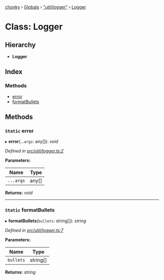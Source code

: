 [chonky](../README.md) › [Globals](../globals.md) › ["util/logger"](../modules/_util_logger_.md) › [Logger](_util_logger_.logger.md)

# Class: Logger

## Hierarchy

* **Logger**

## Index

### Methods

* [error](_util_logger_.logger.md#static-error)
* [formatBullets](_util_logger_.logger.md#static-formatbullets)

## Methods

### `Static` error

▸ **error**(...`args`: any[]): *void*

*Defined in [src/util/logger.ts:2](https://github.com/TimboKZ/Chonky/blob/ca45eac/src/util/logger.ts#L2)*

**Parameters:**

Name | Type |
------ | ------ |
`...args` | any[] |

**Returns:** *void*

___

### `Static` formatBullets

▸ **formatBullets**(`bullets`: string[]): *string*

*Defined in [src/util/logger.ts:7](https://github.com/TimboKZ/Chonky/blob/ca45eac/src/util/logger.ts#L7)*

**Parameters:**

Name | Type |
------ | ------ |
`bullets` | string[] |

**Returns:** *string*
